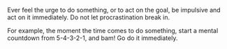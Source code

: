 Ever feel the urge to do something, or to act on the goal, be impulsive and act on it immediately. Do not let procrastination break in. 

For example, the moment the time comes to do something, start a mental countdown from 5-4-3-2-1, and bam! Go do it immediately. 